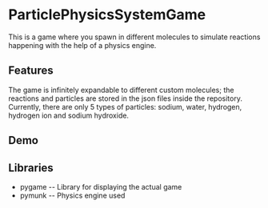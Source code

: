 # ParticlePhysicsSystemGame
This is a game where you spawn in different molecules to simulate reactions happening with the help of a physics engine.

## Features
The game is infinitely expandable to different custom molecules; the reactions and particles are stored in the json files inside the repository. Currently, there are only 5 types of particles: sodium, water, hydrogen, hydrogen ion and sodium hydroxide.

## Demo

## Libraries
- pygame -- Library for displaying the actual game
- pymunk -- Physics engine used
